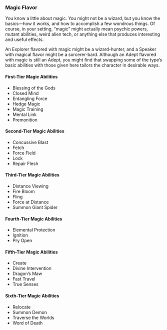 ### Magic Flavor

<!-- P, ID: 040169 -->

You know a little about magic. You might not be a wizard, but you know the basics—how it works, and how to accomplish a few wondrous things. Of course, in your setting, “magic” might actually mean psychic powers, mutant abilities, weird alien tech, or anything else that produces interesting and useful effects.

<!-- P, ID: 040170 -->

An Explorer flavored with magic might be a wizard-hunter, and a Speaker with magical flavor might be a sorcerer-bard. Although an Adept flavored with magic is still an Adept, you might find that swapping some of the type’s basic abilities with those given here tailors the character in desirable ways.

#### First-Tier Magic Abilities

<!-- L, ID: 040173 -->

- Blessing of the Gods
- Closed Mind
- Entangling Force
- Hedge Magic
- Magic Training
- Mental Link
- Premonition

<!-- /L -->

#### Second-Tier Magic Abilities

<!-- L, ID: 040190 -->

- Concussive Blast
- Fetch
- Force Field
- Lock
- Repair Flesh

<!-- /L -->

#### Third-Tier Magic Abilities

<!-- L, ID: 040203 -->

- Distance Viewing
- Fire Bloom
- Fling
- Force at Distance
- Summon Giant Spider

<!-- /L -->

#### Fourth-Tier Magic Abilities

<!-- L, ID: 040216 -->

- Elemental Protection
- Ignition
- Pry Open

<!-- /L -->

#### Fifth-Tier Magic Abilities

<!-- L, ID: 040225 -->

- Create
- Divine Intervention
- Dragon’s Maw
- Fast Travel
- True Senses

<!-- /L -->

#### Sixth-Tier Magic Abilities

<!-- L, ID: 040238 -->

- Relocate
- Summon Demon
- Traverse the Worlds
- Word of Death

<!-- /L -->

